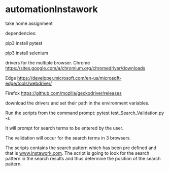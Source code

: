 # automationInstawork
take home assignment


dependencies:

pip3 install pytest

pip3 install selenium

drivers for the multiple browser. 
Chrome https://sites.google.com/a/chromium.org/chromedriver/downloads

Edge https://developer.microsoft.com/en-us/microsoft-edge/tools/webdriver/

Firefox https://github.com/mozilla/geckodriver/releases

download the drivers and set their path in the environment variables.

Run the scripts from the command prompt: pytest test_Search_Validation.py -s

It will prompt for search terms to be entered by the user.

The validation will occur for the search terms in 3 browsers.

The scripts contains the search pattern which has been pre defined and that is www.instawork.com.
The script is going to look for the search pattern in the search results and thus determine the position of the search pattern.

